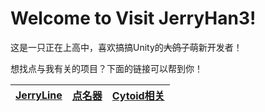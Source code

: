 # Welcome to Visit JerryHan3!
这是一只正在上高中，喜欢搞搞Unity的~~大鸽子~~萌新开发者！

想找点与我有关的项目？下面的链接可以帮到你！

[JerryLine](https://github.com/JerryHan3/JerryLine_Release) | [点名器](https://github.com/JerryHan3/Name-Selector) | [Cytoid相关](https://cytoid.cn/profile/jerryhan3)
------------ | ------------------ | -------------------
